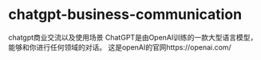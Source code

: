 # chatgpt-business-communication
chatgpt商业交流以及使用场景
ChatGPT是由OpenAI训练的一款大型语言模型，能够和你进行任何领域的对话。
这是openAI的官网https://openai.com/
